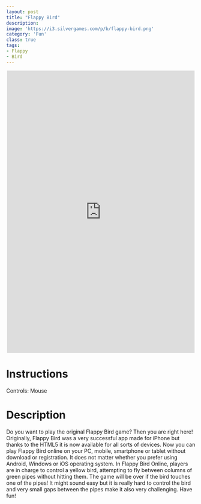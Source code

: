 ```yaml
---
layout: post
title: "Flappy Bird"
description:  
image: 'https://i3.silvergames.com/p/b/flappy-bird.png'
category: 'Fun'
class: true
tags:
- Flappy
- Bird
---
```


<center>
<iframe src="https://www.silvergames.com/en/flappy-bird/iframe" width="500" height="750" style="margin:0;padding:0;border:0"></iframe>
</center>

# Instructions

Controls: Mouse

# Description

Do you want to play the original Flappy Bird game? Then you are right here! Originally, Flappy Bird was a very successful app made for iPhone but thanks to the HTML5 it is now available for all sorts of devices. Now you can play Flappy Bird online on your PC, mobile, smartphone or tablet without download or registration. It does not matter whether you prefer using Android, Windows or iOS operating system. In Flappy Bird Online, players are in charge to control a yellow bird, attempting to fly between columns of green pipes without hitting them. The game will be over if the bird touches one of 
the pipes! It might sound easy but it is really hard to control the bird and very small gaps between the pipes make it also very challenging. Have fun!
